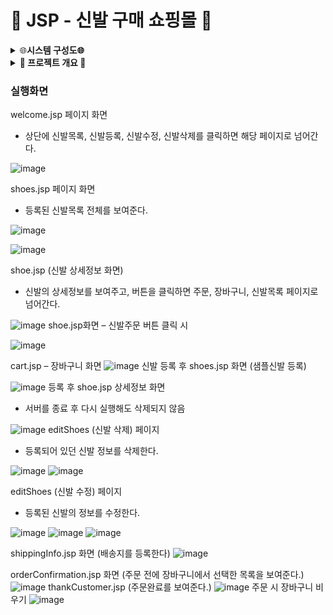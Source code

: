 
# 👟 JSP - 신발 구매 쇼핑몰 👟
<details>
    <summary>🌐<strong>시스템 구성도🌐</strong></summary>
    <p> 
        <img src="https://github.com/ckals413/Fit2WalkMarket/assets/124526270/316d8ab2-9a9c-4c31-bafc-85befae4f9c5" alt="image">
         <img src="https://github.com/ckals413/Fit2WalkMarket/assets/124526270/961949ea-bc88-4253-97c3-a0ace672d810" alt="image">
    </p>
    </p>
</details>

<details>
    <summary><strong>📣 프로젝트 개요 📣</strong></summary>
    <p>
        <strong>시스템 환경</strong><br>
        - 프로세서: Intel(R) Core(TM) Ultra 7 155H 3.80 GHz<br>
        - 운영 체제: 64비트 운영 체제, x64 기반 프로세서<br>
        - 설치된 RAM: 32GB
    </p>
    <p>
        <strong>설치된 JAR 파일 버전</strong><br>
        - mysql-connector-j-8.0.33.jar<br>
        - jstl-1.2_2.jar<br>
        - cos_2.jar
    </p>
    <p>
        <strong>서버 버전</strong><br>
        - Apache Tomcat 10.1.12
    </p>
    <p>
        <strong>개발 도구</strong><br>
        - 이클립스 버전: Eclipse 4.31<br>
        - JDK 버전: JDK 22
    </p>
    <p>
        <strong>프로젝트 설정</strong><br>
        1. 프로젝트를 클론 또는 다운로드합니다.<br>
        2. 이클립스에서 프로젝트를 가져옵니다.<br>
        3. 필요한 JAR 파일들을 프로젝트의 <code>lib</code> 폴더에 추가합니다.<br>
        4. Apache Tomcat 10.1.12 서버를 설정합니다.<br>
        5. 프로젝트의 빌드 경로를 설정하고, <code>mysql-connector-j-8.0.33.jar</code>, <code>jstl-1.2_2.jar</code>, <code>cos_2.jar</code> 파일들을 빌드 경로에 추가합니다.<br>
        6. 프로젝트를 실행합니다.
    </p>
    <p>
        <strong>데이터베이스 설정</strong><br>
        1. MySQL 데이터베이스를 설치하고 실행합니다.<br>
        2. 필요한 데이터베이스와 테이블을 생성합니다.<br>
        3. 프로젝트의 데이터베이스 연결 설정을 수정하여, 로컬 MySQL 인스턴스에 연결합니다.
    </p>
    <p>
        <strong>주의 사항</strong><br>
        - 모든 라이브러리와 서버 버전이 일치해야 정상적으로 작동합니다.<br>
        - JDK와 이클립스 버전도 프로젝트와 호환되는 최신 버전을 사용하는 것이 좋습니다.
    </p>
</details>




### 실행화면
welcome.jsp 페이지 화면
-	상단에 신발목록, 신발등록, 신발수정, 신발삭제를 클릭하면 해당 페이지로 넘어간다. 


![image](https://github.com/ckals413/Fit2WalkMarket/assets/124526270/652e7a40-ac7f-4edd-8404-337624cdc853)


shoes.jsp 페이지 화면
-	등록된 신발목록 전체를 보여준다. 

![image](https://github.com/ckals413/Fit2WalkMarket/assets/124526270/24fddcc9-d041-447b-b30a-ec87e6991185)


![image](https://github.com/ckals413/Fit2WalkMarket/assets/124526270/c7f7c106-c785-4b07-884c-57da486798d3)



shoe.jsp (신발 상세정보 화면)
-	신발의 상세정보를 보여주고, 버튼을 클릭하면 주문, 장바구니, 신발목록 페이지로 넘어간다. 



![image](https://github.com/ckals413/Fit2WalkMarket/assets/124526270/29449caa-b03a-4bab-90e5-1a7734218136)
shoe.jsp화면 
– 신발주문 버튼 클릭 시 

![image](https://github.com/ckals413/Fit2WalkMarket/assets/124526270/731922b1-b770-438d-8803-1a09a9d19f4e)

cart.jsp – 장바구니 화면
![image](https://github.com/ckals413/Fit2WalkMarket/assets/124526270/636cad59-7e2f-46e9-a09e-66851d352b37)
신발 등록 후 shoes.jsp 화면 
(샘플신발 등록)

![image](https://github.com/ckals413/Fit2WalkMarket/assets/124526270/c7c319f6-7b70-43ce-acbe-ed0d1528efdc)
등록 후 shoe.jsp 상세정보 화면 
-	서버를 종료 후 다시 실행해도 삭제되지 않음

![image](https://github.com/ckals413/Fit2WalkMarket/assets/124526270/d3a18a23-6741-4fe2-9adb-9bf5facd7b08)
editShoes (신발 삭제) 페이지 
-	등록되어 있던 신발 정보를 삭제한다. 

![image](https://github.com/ckals413/Fit2WalkMarket/assets/124526270/1ea2194a-96ed-44a4-820b-c0372ab5a5b2)
![image](https://github.com/ckals413/Fit2WalkMarket/assets/124526270/5f047003-3d63-4321-aa08-840b21e07f35)

editShoes (신발 수정) 페이지 
-	등록된 신발의 정보를 수정한다. 

![image](https://github.com/ckals413/Fit2WalkMarket/assets/124526270/07750ce4-82cc-4e1a-add7-2876afd3266e)
![image](https://github.com/ckals413/Fit2WalkMarket/assets/124526270/ce8bbf02-b998-46f9-a39f-bbc7cf2985b6)
![image](https://github.com/ckals413/Fit2WalkMarket/assets/124526270/3e2daabb-0a72-4d09-a865-e6411811dcff)

shippingInfo.jsp 화면 (배송지를 등록한다)
![image](https://github.com/ckals413/Fit2WalkMarket/assets/124526270/a1a2d6a1-2ddd-4d24-ad66-3e134b57706a)

orderConfirmation.jsp 화면 (주문 전에 장바구니에서 선택한 목록을 보여준다.)
![image](https://github.com/ckals413/Fit2WalkMarket/assets/124526270/25304004-e18f-4dc1-a390-2c8ed4478d40)
thankCustomer.jsp (주문완료를 보여준다.)
![image](https://github.com/ckals413/Fit2WalkMarket/assets/124526270/9eab9504-c2f4-4dac-8c54-83e73bb8599d)
주문 시 장바구니 비우기 
![image](https://github.com/ckals413/Fit2WalkMarket/assets/124526270/3d4bea62-4221-4ec7-8da0-c5d525aede5d)





